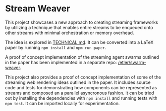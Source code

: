 # Stream Weaver

This project showcases a new approach to creating streaming frameworks by utilizing a technique that enables entire streams to be enqueued onto other streams with minimal orchestration or memory overhead.

The idea is explored in [TECHNICAL.md](/TECHNICAL.md). It can be converted into a LaTeX paper by running `npm install` and `npm run paper`.

A proof of concept implementation of the streaming agent swarms outlined in the paper has been implemented in a separate repo: [/etler/swarm-weaver](https://github.com/etler/swarm-weaver).

This project also provides a proof of concept implementation of some of the streaming web rendering ideas outlined in the paper. It includes source code and tests for demonstrating how components can be represented as streams and composed an a parallel asyncronous fashion. It can be tried out by installing the dependencies with `npm install` and running tests with `npm test`. It can be imported locally for experimentation.
